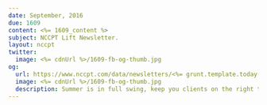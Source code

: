 ```yaml
---
date: September, 2016
due: 1609
content: <%= 1609_content %>
subject: NCCPT Lift Newsletter.
layout: nccpt
twitter:
  image: <%= cdnUrl %>/1609-fb-og-thumb.jpg
og:
  url: https://www.nccpt.com/data/newsletters/<%= grunt.template.today("yyyy") %>/<%= due %>-nccpt.html
  image: <%= cdnUrl %>/1609-fb-og-thumb.jpg
  description: Summer is in full swing, keep you clients on the right track, and plan your future.
---
```

